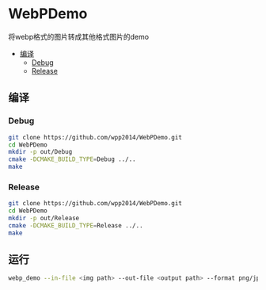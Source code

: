 # WebPDemo
将webp格式的图片转成其他格式图片的demo

- [编译](#编译)
  - [Debug](#Debug)
  - [Release](#Release)

## 编译

### Debug

```sh
git clone https://github.com/wpp2014/WebPDemo.git
cd WebPDemo
mkdir -p out/Debug
cmake -DCMAKE_BUILD_TYPE=Debug ../..
make
```

### Release

```sh
git clone https://github.com/wpp2014/WebPDemo.git
cd WebPDemo
mkdir -p out/Release
cmake -DCMAKE_BUILD_TYPE=Release ../..
make
```

## 运行

```sh
webp_demo --in-file <img path> --out-file <output path> --format png/jpeg
```
